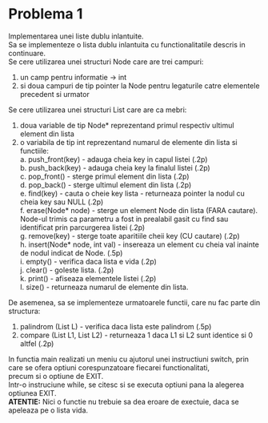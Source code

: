 # Problema 1  
Implementarea unei liste dublu inlantuite.  
Sa se implementeze o lista dublu inlantuita cu functionalitatile descris in continuare.  
Se cere utilizarea unei structuri Node care are trei campuri:  
1. un camp pentru informatie -> int
2. si doua campuri de tip pointer la Node pentru legaturile catre elementele precedent si urmator

Se cere utilizarea unei structuri List care are ca mebri:
1. doua variable de tip Node* reprezentand primul respectiv ultimul element din lista
2. o variabila de tip int reprezentand numarul de elemente din lista si functiile:  
a. push_front(key) - adauga cheia key in capul listei (.2p)    
b. push_back(key) - adauga cheia key la finalul listei (.2p)   
c. pop_front() - sterge primul element din lista (.2p)  
d. pop_back() - sterge ultimul element din lista (.2p)  
e. find(key) - cauta o cheie key lista - returneaza pointer la nodul cu cheia key sau NULL (.2p)  
f. erase(Node* node) - sterge un element Node din lista (FARA cautare).   
Node-ul trimis ca parametru a fost in prealabil gasit cu find sau identificat prin parcurgerea listei (.2p)  
g. remove(key) - sterge toate aparitiile cheii key (CU cautare) (.2p)   
h. insert(Node* node, int val) - insereaza un element cu cheia val inainte de nodul indicat de Node. (.5p)  
i. empty() - verifica daca lista e vida (.2p)  
j. clear() - goleste lista. (.2p)  
k. print() - afiseaza elementele listei (.2p)  
l. size() - returneaza numarul de elemente din lista.  

De asemenea, sa se implementeze urmatoarele functii, care nu fac parte din structura:
1. palindrom (List L) - verifica daca lista este palindrom (.5p)
2. compare (List L1, List L2) - returneaza 1 daca L1 si L2 sunt identice si 0 altfel (.2p) 
    
 In functia main realizati un meniu cu ajutorul unei instructiuni switch, 
 prin care se ofera optiuni corespunzatoare fiecarei functionalitati,  
 precum si o optiune de EXIT.  
 Intr-o instruciune while, se citesc si se executa optiuni pana la alegerea optiunea EXIT.  
 **ATENTIE:** Nici o functie nu trebuie sa dea eroare de exectuie, daca se apeleaza pe o lista vida.  